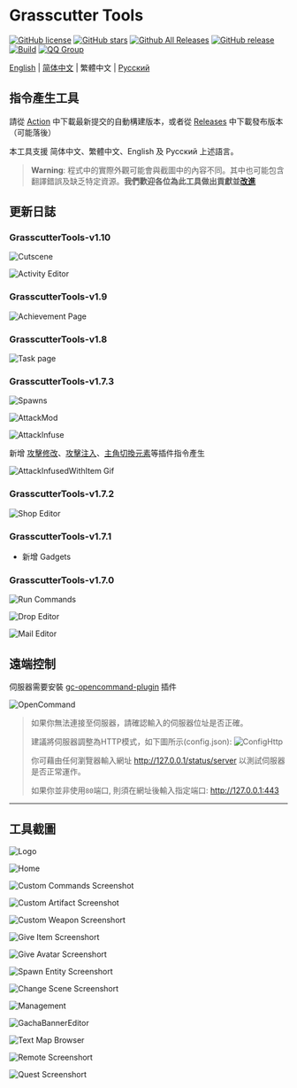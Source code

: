 # Grasscutter Tools

[![GitHub license](https://img.shields.io/github/license/jie65535/GrasscutterCommandGenerator)](https://github.com/jie65535/GrasscutterCommandGenerator/blob/main/LICENSE)
[![GitHub stars](https://img.shields.io/github/stars/jie65535/GrasscutterCommandGenerator)](https://github.com/jie65535/GrasscutterCommandGenerator/stargazers)
[![Github All Releases](https://img.shields.io/github/downloads/jie65535/GrasscutterCommandGenerator/total.svg)](https://github.com/jie65535/GrasscutterCommandGenerator/releases)
[![GitHub release](https://img.shields.io/github/v/release/jie65535/GrasscutterCommandGenerator)](https://github.com/jie65535/GrasscutterCommandGenerator/releases/latest)
[![Build](https://github.com/jie65535/GrasscutterCommandGenerator/actions/workflows/build.yml/badge.svg)](https://github.com/jie65535/GrasscutterCommandGenerator/actions/workflows/build.yml)
[![QQ Group](https://pub.idqqimg.com/wpa/images/group.png)](http://qm.qq.com/cgi-bin/qm/qr?_wv=1027&k=fBizzp6RwJsIY7gFlmd4L-WG0V3aF8X3&authKey=mTjf%2B7jCIZess1HTRi05e5yi%2FHKA1auMwE8%2FJ960PFWk8WMATST654gWPi4OTHTZ&noverify=0&group_code=835489603)

[English](README.md) | [简体中文](README_zh-cn.md) | 繁體中文 | [Русский](README_ru-RU.md) 

## 指令產生工具

請從 [Action](https://github.com/jie65535/GrasscutterCommandGenerator/actions/workflows/build.yml) 中下載最新提交的自動構建版本，或者從 [Releases](https://github.com/jie65535/GrasscutterCommandGenerator/releases) 中下載發布版本（可能落後）

本工具支援 简体中文、繁體中文、English 及 Русский 上述語言。

> **Warning**: 程式中的實際外觀可能會與截圖中的內容不同。其中也可能包含翻譯錯誤及缺乏特定資源。**我們歡迎各位為此工具做出貢獻並[改進](/Source/GrasscutterTools/Resources/zh-tw)**

## 更新日誌

### GrasscutterTools-v1.10
![Cutscene](Doc/Screenshots-tw/7-ChangeScene.png)

![Activity Editor](Doc/Screenshots-tw/20-ActivityEditor.png)

### GrasscutterTools-v1.9
![Achievement Page](Doc/Screenshots-tw/19-AchievementPage.png)

### GrasscutterTools-v1.8
![Task page](Doc/Screenshots-tw/18-TaskPage.png)

### GrasscutterTools-v1.7.3
![Spawns](Doc/Screenshots-tw/6-SpawnEntity.png)

![AttackMod](Doc/Screenshots-tw/6.1-AttackMod.png)

![AttackInfuse](Doc/Screenshots-tw/6.2-AttackInfuse.png)

新增 [攻擊修改](https://github.com/NotThorny/AttackModifier)、[攻擊注入](https://github.com/snoobi-seggs/AttackInfusedWithItem)、[主角切換元素](https://github.com/Penelopeep/SwitchElementTraveller)等插件指令產生

![AttackInfusedWithItem Gif](Doc/Screenshots-tw/AttackMod.gif)

### GrasscutterTools-v1.7.2
![Shop Editor](Doc/Screenshots-tw/17-ShopEditor.png)

### GrasscutterTools-v1.7.1
 - 新增 Gadgets

### GrasscutterTools-v1.7.0

![Run Commands](Doc/Screenshots-tw/RunMultipleCommands.png)

![Drop Editor](Doc/Screenshots-tw/15-DropEditor.png)

![Mail Editor](Doc/Screenshots-tw/16-MailEditor.png)

## 遠端控制

伺服器需要安裝 [gc-opencommand-plugin](https://github.com/jie65535/gc-opencommand-plugin) 插件

![OpenCommand](Doc/Screenshots-tw/OpenCommand.gif)

> 如果你無法連接至伺服器，請確認輸入的伺服器位址是否正確。
>
> 建議將伺服器調整為HTTP模式，如下圖所示(config.json):
> ![ConfigHttp](Doc/Screenshots-tw/ConfigHttp.png)
> 
> 你可藉由任何瀏覽器輸入網址 http://127.0.0.1/status/server 以測試伺服器是否正常運作。
>
> 如果你並非使用`80`端口, 則須在網址後輸入指定端口: http://127.0.0.1:443

---


## 工具截圖

![Logo](Doc/Screenshots-tw/GrasscutterLogo.png)

![Home](Doc/Screenshots-tw/0-Home.png)

![Custom Commands Screenshot](Doc/Screenshots-tw/1-CustomCommands.png)

![Custom Artifact Screenshot](Doc/Screenshots-tw/2-CustomArtifact.png)

![Custom Weapon Screenshort](Doc/Screenshots-tw/3-CustomWeapon.png)

![Give Item Screenshort](Doc/Screenshots-tw/4-GiveItem.png)

![Give Avatar Screenshort](Doc/Screenshots-tw/5-GiveAvatar.png)

![Spawn Entity Screenshort](Doc/Screenshots-tw/6-SpawnEntity.png)

![Change Scene Screenshort](Doc/Screenshots-tw/7-ChangeScene.png)

![Management](Doc/Screenshots-tw/9-Manage.png)

![GachaBannerEditor](Doc/Screenshots-tw/10-GachaBannerEditor.png)

![Text Map Browser](Doc/Screenshots-tw/11-TextMapBrowser.png)

![Remote Screenshort](Doc/Screenshots-tw/12-Remote.png)

![Quest Screenshort](Doc/Screenshots-tw/13-Quest.png)

